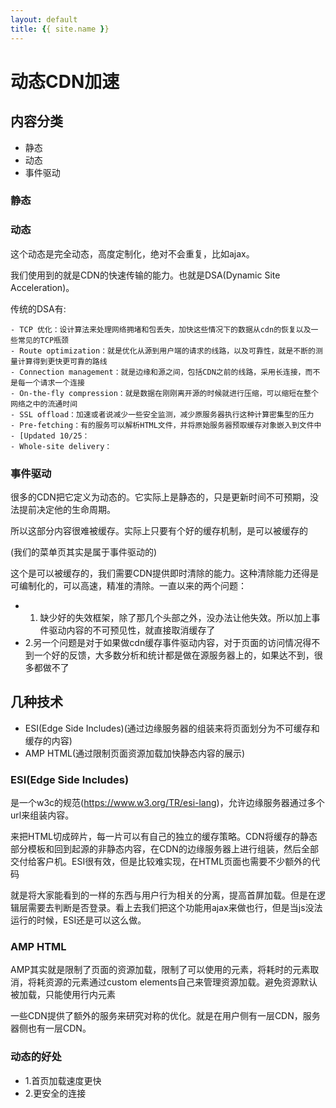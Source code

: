 ```yaml
---
layout: default
title: {{ site.name }}
---
```

# 动态CDN加速
## 内容分类

 - 静态
 - 动态
 - 事件驱动

### 静态

### 动态
这个动态是完全动态，高度定制化，绝对不会重复，比如ajax。

我们使用到的就是CDN的快速传输的能力。也就是DSA(Dynamic Site Acceleration)。

传统的DSA有:

    - TCP 优化：设计算法来处理网络拥堵和包丢失，加快这些情况下的数据从cdn的恢复以及一些常见的TCP瓶颈
    - Route optimization：就是优化从源到用户端的请求的线路，以及可靠性，就是不断的测量计算得到更快更可靠的路线
    - Connection management：就是边缘和源之间，包括CDN之前的线路，采用长连接，而不是每一个请求一个连接
    - On-the-fly compression：就是数据在刚刚离开源的时候就进行压缩，可以缩短在整个网络之中的流通时间
    - SSL offload：加速或者说减少一些安全监测，减少原服务器执行这种计算密集型的压力
    - Pre-fetching：有的服务可以解析HTML文件，并将原始服务器预取缓存对象嵌入到文件中
    - [Updated 10/25：
    - Whole-site delivery：  

### 事件驱动
很多的CDN把它定义为动态的。它实际上是静态的，只是更新时间不可预期，没法提前决定他的生命周期。

所以这部分内容很难被缓存。实际上只要有个好的缓存机制，是可以被缓存的

(我们的菜单页其实是属于事件驱动的)

这个是可以被缓存的，我们需要CDN提供即时清除的能力。这种清除能力还得是可编制化的，可以高速，精准的清除。一直以来的两个问题：

 - 1. 缺少好的失效框架，除了那几个头部之外，没办法让他失效。所以加上事件驱动内容的不可预见性，就直接取消缓存了
 - 2.另一个问题是对于如果做cdn缓存事件驱动内容，对于页面的访问情况得不到一个好的反馈，大多数分析和统计都是做在源服务器上的，如果达不到，很多都做不了

## 几种技术
 - ESI(Edge Side Includes)(通过边缘服务器的组装来将页面划分为不可缓存和缓存的内容)
 - AMP HTML(通过限制页面资源加载加快静态内容的展示)

### ESI(Edge Side Includes)
是一个w3c的规范(https://www.w3.org/TR/esi-lang)，允许边缘服务器通过多个url来组装内容。

来把HTML切成碎片，每一片可以有自己的独立的缓存策略。CDN将缓存的静态部分模板和回到起源的非静态内容，在CDN的边缘服务器上进行组装，然后全部交付给客户机。ESI很有效，但是比较难实现，在HTML页面也需要不少额外的代码

就是将大家能看到的一样的东西与用户行为相关的分离，提高首屏加载。但是在逻辑层需要去判断是否登录。看上去我们把这个功能用ajax来做也行，但是当js没法运行的时候，ESI还是可以这么做。

### AMP HTML
AMP其实就是限制了页面的资源加载，限制了可以使用的元素，将耗时的元素取消，将耗资源的元素通过custom elements自己来管理资源加载。避免资源默认被加载，只能使用行内元素

一些CDN提供了额外的服务来研究对称的优化。就是在用户侧有一层CDN，服务器侧也有一层CDN。

### 动态的好处

 - 1.首页加载速度更快
 - 2.更安全的连接
